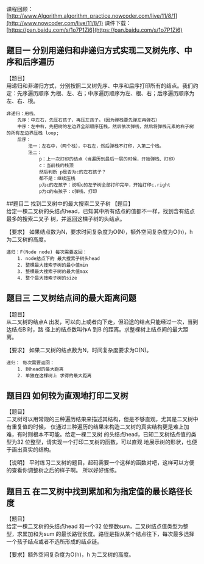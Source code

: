 课程回顾：[http://www.Algorithm.algorithm_practice.nowcoder.com/live/11/8/1](http://www.nowcoder.com/live/11/8/1)
课件下载：[https://pan.baidu.com/s/1o7P1Zi6](https://pan.baidu.com/s/1o7P1Zi6)

## 题目一 分别用递归和非递归方式实现二叉树先序、中序和后序遍历
【题目】  
用递归和非递归方式，分别按照二叉树先序、中序和后序打印所有的结点。我们约定：先序遍历顺序
为根、左、右；中序遍历顺序为左、根、右；后序遍历顺序为左、右、根。

    非递归：用栈、
        先序：中左右，先压右孩子，再压左孩子。（因为弹栈要先弹左再弹右）
        中序：左中右，先把树的左边界全部顺序压栈，然后依次弹栈，然后将弹栈元素的右子树的所有左边界压栈 loop;
        后序：
            法一：左右中，（两个栈），中右左，然后弹栈不打印，入第二个栈。
            法二：
                p：上一次打印的结点（当遍历到最后一层的时候，开始弹栈、打印） 
                c：当前栈的栈顶
                然后判断 p是否为c的左右孩子？
                都不是：继续压栈
                p为c的左孩子：说明c的左子树全部打印完毕，开始打印c.right
                p为c的右孩子：c弹栈、打印

##题目二 找到二叉树中的最大搜索二叉子树
【题目】  
给定一棵二叉树的头结点head，已知其中所有结点的值都不一样，找到含有结点最多的搜索二叉子
树，并返回这棵子树的头结点。

【要求】
如果结点数为N，要求时间复杂度为O(N)，额外空间复杂度为O(h)，h 为二叉树的高度。

    递归：F(Node node) 每次需要返回：
        1. node结点下的 最大搜索子树头head
        2. 整棵最大搜索子树的最小值min
        3. 整棵最大搜索子树的最大值max
        4. 整个最大搜索子树的size


## 题目三 二叉树结点间的最大距离问题
【题目】  
从二叉树的结点A 出发，可以向上或者向下走，但沿途的结点只能经过一次，当到达结点B 时，路
径上的结点数叫作A 到B 的距离。求整棵树上结点间的最大距离。

【要求】
如果二叉树的结点数为N，时间复杂度要求为O(N)。

    递归： 每次需要返回：
        1. 到head的最大距离
        2. 单独在这棵树上 求得的最大距离
        


## 题目四 如何较为直观地打印二叉树
【题目】  
二叉树可以用常规的三种遍历结果来描述其结构，但是不够直观，尤其是二叉树中有重复值的时候，
仅通过三种遍历的结果来构造二叉树的真实结构更是难上加难，有时则根本不可能。给定一棵二叉树
的头结点head，已知二叉树结点值的类型为32 位整型，请实现一个打印二叉树的函数，可以直观
地展示树的形状，也便于画出真实的结构。

【说明】
平时练习二叉树的题目，起码需要一个这样的函数对吧，这样可以方便的查看你调整树之后的样子啊。
所以好好练练。

    
## 题目五 在二叉树中找到累加和为指定值的最长路径长度
【题目】  
给定一棵二叉树的头结点head 和一个32 位整数sum，二叉树结点值类型为整型，求累加和为sum
的最长路径长度。路径是指从某个结点往下，每次最多选择一个孩子结点或者不选所形成的结点链。

【要求】额外空间复杂度为O(h)，h 为二叉树的高度。

    


